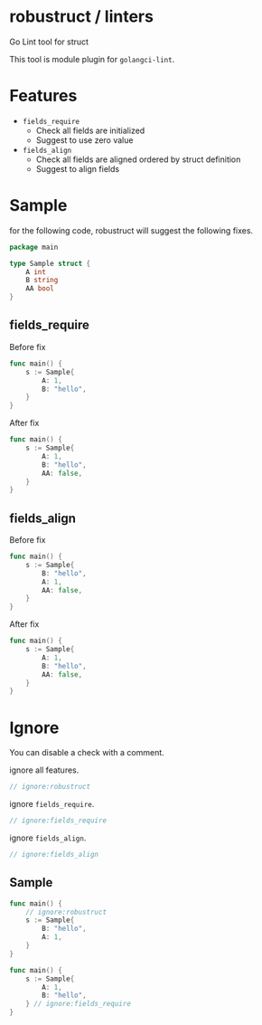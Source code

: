 # robustruct / linters

Go Lint tool for struct

This tool is module plugin for `golangci-lint`.

# Features

- `fields_require`
  - Check all fields are initialized
  - Suggest to use zero value
- `fields_align`
  - Check all fields are aligned ordered by struct definition
  - Suggest to align fields

# Sample

for the following code, robustruct will suggest the following fixes.

```go
package main

type Sample struct {
    A int
    B string
    AA bool
}
```

## fields_require

Before fix

```go
func main() {
    s := Sample{
        A: 1,
        B: "hello",
    }
}
```

After fix

```go
func main() {
    s := Sample{
        A: 1,
        B: "hello",
        AA: false,
    }
}
```

## fields_align

Before fix

```go
func main() {
    s := Sample{
        B: "hello",
        A: 1,
        AA: false,
    }
}
```

After fix

```go
func main() {
    s := Sample{
        A: 1,
        B: "hello",
        AA: false,
    }
}
```

# Ignore

You can disable a check with a comment.

ignore all features.

```go
// ignore:robustruct
```

ignore `fields_require`.

```go
// ignore:fields_require
```

ignore `fields_align`.

```go
// ignore:fields_align
```

## Sample

```go
func main() {
    // ignore:robustruct
    s := Sample{
        B: "hello",
        A: 1,
    }
}
```

```go
func main() {
	s := Sample{
		A: 1,
		B: "hello",
	} // ignore:fields_require
}
```
